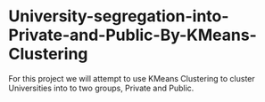 # University-segregation-into-Private-and-Public-By-KMeans-Clustering
For this project we will attempt to use KMeans Clustering to cluster Universities into to two groups, Private and Public.
